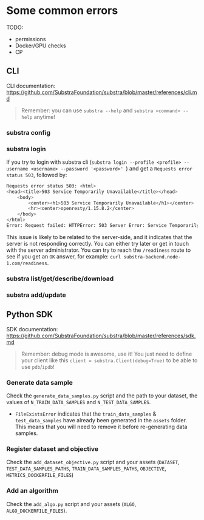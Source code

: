 # Some common errors

TODO:

- permissions
- Docker/GPU checks
- CP

## CLI

CLI documentation: <https://github.com/SubstraFoundation/substra/blob/master/references/cli.md>

> Remember: you can use `substra --help` and `substra <command> --help` anytime!

### substra config

### substra login

If you try to login with substra cli (`substra login --profile <profile> --username <username> --password '<password>'
`) and get a `Requests error status 503`, followed by:

```sh
Requests error status 503: <html>
<head><title>503 Service Temporarily Unavailable</title></head>
    <body>
        <center><h1>503 Service Temporarily Unavailable</h1></center>
        <hr><center>openresty/1.15.8.2</center>
    </body>
</html>
Error: Request failed: HTTPError: 503 Server Error: Service Temporarily Unavailable for url: http://substra-backend.node-1.com/api-token-auth/
```

This issue is likely to be related to the server-side, and it indicates that the server is not responding correctly. You can either try later or get in touch with the server administrator.
You can try to reach the `/readiness` route to see if you get an `OK` answer, for example: `curl substra-backend.node-1.com/readiness`.

### substra list/get/describe/download

### substra add/update

## Python SDK

SDK documentation: <https://github.com/SubstraFoundation/substra/blob/master/references/sdk.md>

> Remember: debug mode is awesome, use it! You just need to define your client like this `client = substra.Client(debug=True)`
> to be able to use `pdb`/`ipdb`!

### Generate data sample

Check the `generate_data_samples.py` script and the path to your dataset, the values of `N_TRAIN_DATA_SAMPLES` and `N_TEST_DATA_SAMPLES`.

- `FileExistsError` indicates that the `train_data_samples` & `test_data_samples` have already been generated in the `assets` folder. This means that you will need to remove it before re-generating data samples.

### Register dataset and objective

Check the `add_dataset_objective.py` script and your assets (`DATASET`, `TEST_DATA_SAMPLES_PATHS`, `TRAIN_DATA_SAMPLES_PATHS`, `OBJECTIVE`, `METRICS_DOCKERFILE_FILES`)

### Add an algorithm

Check the `add_algo.py` script and your assets (`ALGO`, `ALGO_DOCKERFILE_FILES`).
